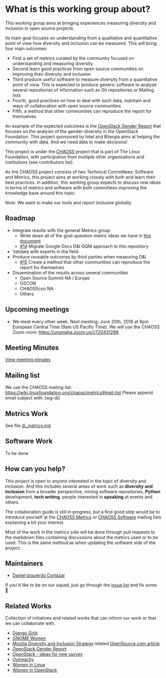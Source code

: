# What is this working group about?

This working group aims at bringing experiences measuring diversity and inclusion in open source projects.

Its main goal focuses on understanding from a qualitative and quantitative point of view how diversity and inclusion
can be measured. This will bring four main outcomes:
* First a set of metrics curated by the community focused on understanding and measuring diversity
* Second learn good practices from open source communities on improving their diversity and inclusion
* Third produce useful software to measure diversity from a quantitative point of view. This is expected to produce generic software to analyze several repositories of information such as Git repositories or Mailing lists
* Fourth, good practices on how to deal with such data, maintain and ways of collaboration with open source communities.
* Fifth, a method that other communities can reproduce the report for themselves.

An example of the expected outcomes is the [OpenStack Gender Report](http://superuser.openstack.org/articles/bitergia-intel-report/)
that focuses on the analysis of the gender-diversity in the OpenStack Foundation. This project sponsored by Intel and Bitergia
aims at helping the community with data. And we need data to make decisions!

This project is under the [CHAOSS](https://chaoss.community) project that is part of The Linux Foundation, with participation from multiple other organizations and institutions  (see contributors list).

As the CHAOSS project consists of two Technical Committees: Software and Metrics, this project aims at
working closely with both and learn their best practices. In addition, this working group expects
to discuss new ideas in terms of metrics and software with both committees improving the knowledge
base around this topic.

*Note:* We want to make our tools and report inclusive globally.

## Roadmap

* Integrate results with the general Metrics group
  * Write down all of the goal-question-metric ideas we have in [this document](https://docs.google.com/document/d/1MzDk84BL7FfHDxbFxJz39M72V2Hfc5Y6oCPhOl6woxo/edit#)
  * [#14](https://github.com/chaoss/wg-diversity-inclusion/issues/14) Migrate Google Docs D&I GQM approach to this repository
* Validate with experts in the field.
* Produce reusable outcomes by third parties when measuring D&I
  * [#15](https://github.com/chaoss/wg-diversity-inclusion/issues/15) Create a method that other communities can reproduce the report for themselves
* Dissemination of the results across several communities
  * Open Source Summit NA / Europe
  * OSCON
  * CHAOSScon NA
  * Others


## Upcoming meetings

- We meet every other week. Next meeting: June 20th, 2018 at 6pm European Central Time (9am US Pacific Time). We will use the CHAOSS Zoom room: https://unomaha.zoom.us/j/720431288

## Meeting Minutes

[View meeting minutes](./meeting-minutes.md)

## Mailing list
We use the CHAOSS mailing list: https://wiki.linuxfoundation.org/chaoss/metrics#mail-list
Please append email subject with: [wg-di]

## Metrics Work

See file [di_metrics.md](./di_metrics.md)


## Software Work

To be done

## How can you help?

This project is open to anyone interested in the topic of diversity and inclusion. And this includes several areas of work such as **diversity and inclusion** from a broader perspective, mining software repositories, **Python** development,
**tech writing**, people interested in **speaking** at events and others.

The collaboration guide is still in progress, but a first good step would be to introduce yourself at the [CHAOSS Metrics](https://lists.linuxfoundation.org/mailman/listinfo/oss-health-metrics) or [CHAOSS Software](https://lists.linuxfoundation.org/mailman/listinfo/chaoss-software) mailing lists explaining a bit your interest.

Most of the work in the metrics side will be done through pull requests to the markdown files containing discussions
about the metrics used or to be used. This is the same method as when updating the software side of the project.

## Maintainers

- [Daniel Izquierdo Cortazar](https://github.com/dicortazar)

If you'd like to be on our squad, just go through the [issue list](https://github.com/chaoss/wg-diversity-inclusion/issues) and fix some. :tada: 


## Related Works

Collection of initiatives and related works that can inform our work or that we can collaborate with.

* [Django Girls](https://djangogirls.org/)
* [GNOME Women](https://wiki.gnome.org/GnomeWomen)
* [Mozilla Diversity and Inclusion Strategy](https://wiki.mozilla.org/Diversity_and_Inclusion_Strategy) related [OpenSource.com article](https://opensource.com/article/17/9/diversity-and-inclusion-innovation)
* [OpenStack Gender Report](http://superuser.openstack.org/articles/bitergia-intel-report/)
* [OpenStack - ideas for new survey](https://etherpad.openstack.org/p/diversity-survey-spring-2018_draft)
* [Outreachy](https://www.outreachy.org/)
* [Women in Linux](http://www.womeninlinux.com/)
* [Women in OpenStack](https://wiki.openstack.org/wiki/Women_of_OpenStack)
